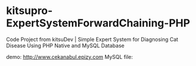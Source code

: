 # kitsupro-ExpertSystemForwardChaining-PHP

Code Project from kitsuDev | Simple Expert System for Diagnosing Cat Disease
Using PHP Native and MySQL Database

demo: http://www.cekanabul.epizy.com
MySQL file:
